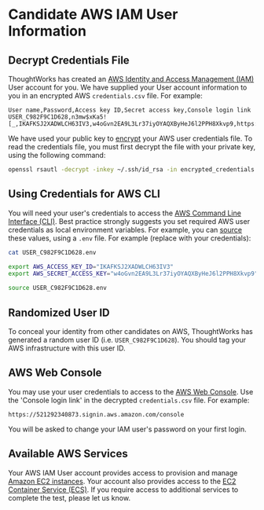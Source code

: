 # Candidate AWS IAM User Information

## Decrypt Credentials File

ThoughtWorks has created an [AWS Identity and Access Management (IAM)](https://aws.amazon.com/iam/) User account for you. We have supplied your User account information to you in an encrypted AWS `credentials.csv` file. For example:

```text
User name,Password,Access key ID,Secret access key,Console login link
USER_C982F9C1D628,n3mw$xKa5![_,IKAFKSJ2XADWLCH63IV3,w4oGvn2EA9L3Lr37iyOYAQXByHeJ6l2PPH8Xkvp9,https://521292340873.signin.aws.amazon.com/console
```

We have used your public key to [encrypt](https://linux.die.net/man/1/rsautl) your AWS user credentials file. To read the credentials file, you must first decrypt the file with your private key, using the following command:

```bash
openssl rsautl -decrypt -inkey ~/.ssh/id_rsa -in encrypted_credentials.csv -out credentials.csv
```

## Using Credentials for AWS CLI

You will need your user's credentials to access the [AWS Command Line Interface (CLI)](https://aws.amazon.com/cli/). Best practice strongly suggests you set required AWS user credentials as local environment variables. For example, you can [source](http://stackoverflow.com/a/5228470/580268) these values, using a `.env` file. For example (replace with your credentials):

```bash
cat USER_C982F9C1D628.env
```

```bash
export AWS_ACCESS_KEY_ID="IKAFKSJ2XADWLCH63IV3"
export AWS_SECRET_ACCESS_KEY="w4oGvn2EA9L3Lr37iyOYAQXByHeJ6l2PPH8Xkvp9"
```

```bash
source USER_C982F9C1D628.env
```

## Randomized User ID

To conceal your identity from other candidates on AWS, ThoughtWorks has generated a random user ID (i.e. `USER_C982F9C1D628`). You should tag your AWS infrastructure with this user ID.

## AWS Web Console

You may use your user credentials to access to the [AWS Web Console](https://aws.amazon.com/console/). Use the 'Console login link' in the decrypted `credentials.csv` file. For example:

```text
https://521292340873.signin.aws.amazon.com/console
```

You will be asked to change your IAM user's password on your first login.

## Available AWS Services

Your AWS IAM User account provides access to provision and manage [Amazon EC2 instances](http://docs.aws.amazon.com/AWSEC2/latest/UserGuide/Instances.html). Your account also provides access to the [EC2 Container Service (ECS)](https://aws.amazon.com/ecs/). If you require access to additional services to complete the test, please let us know.
